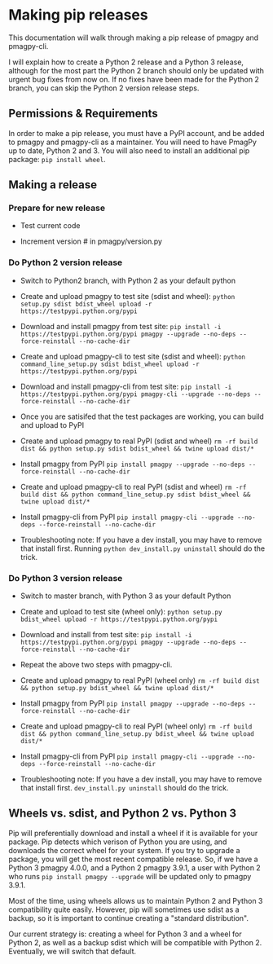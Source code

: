 # Making pip releases

This documentation will walk through making a pip release of pmagpy and pmagpy-cli.

I will explain how to create a Python 2 release and a Python 3 release, although for the most part the Python 2 branch should only be updated with urgent bug fixes from now on.  If no fixes have been made for the Python 2 branch, you can skip the Python 2 version release steps.

## Permissions & Requirements

In order to make a pip release, you must have a PyPI account, and be added to pmagpy and pmagpy-cli as a maintainer. You will need to have PmagPy up to date, Python 2 and 3.  You will also need to install an additional pip package: `pip install wheel`.

## Making a release

### Prepare for new release

- Test current code

- Increment version \# in pmagpy/version.py

### Do Python 2 version release

- Switch to Python2 branch, with Python 2 as your default python

- Create and upload pmagpy to test site (sdist and wheel):
`python setup.py sdist bdist_wheel upload -r https://testpypi.python.org/pypi`

- Download and install pmagpy from test site:
`pip install -i https://testpypi.python.org/pypi pmagpy --upgrade --no-deps --force-reinstall --no-cache-dir`

- Create and upload pmagpy-cli to test site (sdist and wheel):
`python command_line_setup.py sdist bdist_wheel upload -r https://testpypi.python.org/pypi`

- Download and install pmagpy-cli from test site:
`pip install -i https://testpypi.python.org/pypi pmagpy-cli --upgrade --no-deps --force-reinstall --no-cache-dir`

- Once you are satisifed that the test packages are working, you can build and upload to PyPI

- Create and upload pmagpy to real PyPI (sdist and wheel) `rm -rf build dist && python setup.py sdist bdist_wheel && twine upload dist/*`

- Install pmagpy from PyPI
`pip install pmagpy --upgrade --no-deps --force-reinstall --no-cache-dir`

- Create and upload pmagpy-cli to real PyPI (sdist and wheel) `rm -rf build dist && python command_line_setup.py sdist bdist_wheel && twine upload dist/*`

- Install pmagpy-cli from PyPI `pip install pmagpy-cli --upgrade --no-deps --force-reinstall --no-cache-dir`

- Troubleshooting note: If you have a dev install, you may have to remove that install first.  Running `python dev_install.py uninstall` should do the trick.

### Do Python 3 version release

- Switch to master branch, with Python 3 as your default Python

- Create and upload to test site (wheel only):
`python setup.py bdist_wheel upload -r https://testpypi.python.org/pypi`

- Download and install from test site:
`pip install -i https://testpypi.python.org/pypi pmagpy --upgrade --no-deps --force-reinstall --no-cache-dir`

- Repeat the above two steps with pmagpy-cli.

- Create and upload pmagpy to real PyPI (wheel only) `rm -rf build dist && python setup.py bdist_wheel && twine upload dist/*`

- Install pmagpy from PyPI
`pip install pmagpy --upgrade --no-deps --force-reinstall --no-cache-dir`

- Create and upload pmagpy-cli to real PyPI (wheel only) `rm -rf build dist && python command_line_setup.py bdist_wheel && twine upload dist/*`

- Install pmagpy-cli from PyPI `pip install pmagpy-cli --upgrade --no-deps --force-reinstall --no-cache-dir`

- Troubleshooting note: If you have a dev install, you may have to remove that install first.  `dev_install.py uninstall` should do the trick.


## Wheels vs. sdist, and Python 2 vs. Python 3

Pip will preferentially download and install a wheel if it is available for your package.  Pip detects which verison of Python you are using, and downloads the correct wheel for your system.  If you try to upgrade a package, you will get the most recent compatible release.  So, if we have a Python 3 pmagpy 4.0.0, and a Python 2 pmagpy 3.9.1, a user with Python 2 who runs `pip install pmagpy --upgrade` will be updated only to pmagpy 3.9.1.

Most of the time, using wheels allows us to maintain Python 2 and Python 3 compatibility quite easily.  However, pip will sometimes use sdist as a backup, so it is important to continue creating a "standard distribution".

Our current strategy is: creating a wheel for Python 3 and a wheel for Python 2, as well as a backup sdist which will be compatible with Python 2.  Eventually, we will switch that default.
